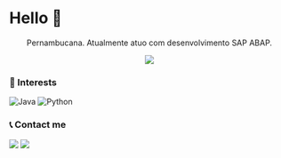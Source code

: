 # Hello :wave:
<p align="center">Pernambucana. Atualmente atuo com desenvolvimento SAP ABAP.</p>
<div align="center">
<img class="img" src="https://github-readme-stats.vercel.app/api/top-langs/?username=graciellenjose&hide_progress=true" />
</div>

### :notebook: Interests
![Java](https://img.shields.io/badge/java-%23ED8B00.svg?style=for-the-badge&logo=openjdk&logoColor=white) ![Python](https://img.shields.io/badge/python-3670A0?style=for-the-badge&logo=python&logoColor=ffdd54)

### :telephone_receiver: Contact me
<a href="https://www.linkedin.com/in/gracielle-jose" target="_blank"><img loading="lazy" src="https://img.shields.io/badge/-LinkedIn-%230077B5?style=for-the-badge&logo=linkedin&logoColor=white" target="_blank"></a>
<a href = "mailto:graciellenascimentojose@gmail.com"><img loading="lazy" src="https://img.shields.io/badge/Gmail-D14836?style=for-the-badge&logo=gmail&logoColor=white" target="_blank"></a>
